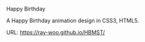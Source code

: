 Happy Birthday

A Happy Birthday animation design in CSS3, HTML5.

URL: https://ray-woo.github.io/HBMST/



